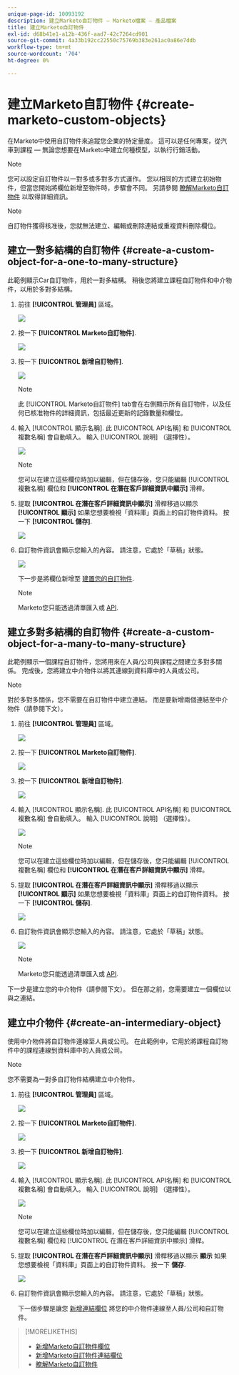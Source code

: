 ```yaml
---
unique-page-id: 10093192
description: 建立Marketo自訂物件 — Marketo檔案 — 產品檔案
title: 建立Marketo自訂物件
exl-id: d68b41e1-a12b-436f-aad7-42c7264cd901
source-git-commit: 4a33b192cc22550c75769b383e261ac0a86e7ddb
workflow-type: tm+mt
source-wordcount: '704'
ht-degree: 0%

---
```


# 建立Marketo自訂物件 {#create-marketo-custom-objects}

在Marketo中使用自訂物件來追蹤您企業的特定量度。 這可以是任何專案，從汽車到課程 — 無論您想要在Marketo中建立何種模型，以執行行銷活動。

>[!NOTE]
>
>您可以設定自訂物件以一對多或多對多方式運作。 您以相同的方式建立初始物件，但當您開始將欄位新增至物件時，步驟會不同。 另請參閱  [瞭解Marketo自訂物件](/help/marketo/product-docs/administration/marketo-custom-objects/understanding-marketo-custom-objects.md) 以取得詳細資訊。

>[!NOTE]
>
>自訂物件獲得核准後，您就無法建立、編輯或刪除連結或重複資料刪除欄位。

## 建立一對多結構的自訂物件 {#create-a-custom-object-for-a-one-to-many-structure}

此範例顯示Car自訂物件，用於一對多結構。 稍後您將建立課程自訂物件和中介物件，以用於多對多結構。

1. 前往 **[!UICONTROL 管理員]** 區域。

   ![](assets/create-marketo-custom-objects-1.png)

1. 按一下 **[!UICONTROL Marketo自訂物件]**.

   ![](assets/create-marketo-custom-objects-2.png)

1. 按一下 **[!UICONTROL 新增自訂物件]**.

   ![](assets/create-marketo-custom-objects-3.png)

   >[!NOTE]
   >
   >此 [!UICONTROL Marketo自訂物件] tab會在右側顯示所有自訂物件，以及任何已核准物件的詳細資訊，包括最近更新的記錄數量和欄位。

1. 輸入 [!UICONTROL 顯示名稱]. 此 [!UICONTROL API名稱] 和 [!UICONTROL 複數名稱] 會自動填入。 輸入 [!UICONTROL 說明] （選擇性）。

   ![](assets/create-marketo-custom-objects-4.png)

   >[!NOTE]
   >
   >您可以在建立這些欄位時加以編輯，但在儲存後，您只能編輯 [!UICONTROL 複數名稱] 欄位和 **[!UICONTROL 在潛在客戶詳細資訊中顯示]** 滑桿。

1. 提取 **[!UICONTROL 在潛在客戶詳細資訊中顯示]** 滑桿移過以顯示 **[!UICONTROL 顯示]** 如果您想要檢視「資料庫」頁面上的自訂物件資料。 按一下 **[!UICONTROL 儲存]**.

   ![](assets/create-marketo-custom-objects-5.png)

1. 自訂物件資訊會顯示您輸入的內容。 請注意，它處於「草稿」狀態。

   ![](assets/create-marketo-custom-objects-6.png)

   下一步是將欄位新增至 [建置您的自訂物件](/help/marketo/product-docs/administration/marketo-custom-objects/add-marketo-custom-object-fields.md).

   >[!NOTE]
   >
   >Marketo您只能透過清單匯入或 [API](https://developers.marketo.com/documentation/rest/).

## 建立多對多結構的自訂物件 {#create-a-custom-object-for-a-many-to-many-structure}

此範例顯示一個課程自訂物件，您將用來在人員/公司與課程之間建立多對多關係。 完成後，您將建立中介物件以將其連線到資料庫中的人員或公司。

>[!NOTE]
>
>對於多對多關係，您不需要在自訂物件中建立連結。 而是要新增兩個連結至中介物件（請參閱下文）。

1. 前往 **[!UICONTROL 管理員]** 區域。

   ![](assets/create-marketo-custom-objects-7.png)

1. 按一下 **[!UICONTROL Marketo自訂物件]**.

   ![](assets/create-marketo-custom-objects-8.png)

1. 按一下 **[!UICONTROL 新增自訂物件]**.

   ![](assets/create-marketo-custom-objects-9.png)

1. 輸入 [!UICONTROL 顯示名稱]. 此 [!UICONTROL API名稱] 和 [!UICONTROL 複數名稱] 會自動填入。 輸入 [!UICONTROL 說明] （選擇性）。

   ![](assets/create-marketo-custom-objects-10.png)

   >[!NOTE]
   >
   >您可以在建立這些欄位時加以編輯，但在儲存後，您只能編輯 [!UICONTROL 複數名稱] 欄位和 **[!UICONTROL 在潛在客戶詳細資訊中顯示]** 滑桿。

1. 提取 **[!UICONTROL 在潛在客戶詳細資訊中顯示]** 滑桿移過以顯示 **[!UICONTROL 顯示]** 如果您想要檢視「資料庫」頁面上的自訂物件資料。 按一下 **[!UICONTROL 儲存]**.

   ![](assets/create-marketo-custom-objects-11.png)

1. 自訂物件資訊會顯示您輸入的內容。 請注意，它處於「草稿」狀態。

   ![](assets/create-marketo-custom-objects-12.png)

   >[!NOTE]
   >
   >Marketo您只能透過清單匯入或 [API](https://developers.marketo.com/documentation/rest/).

下一步是建立您的中介物件（請參閱下文）。 但在那之前，您需要建立一個欄位以與之連結。

## 建立中介物件 {#create-an-intermediary-object}

使用中介物件將自訂物件連線至人員或公司。 在此範例中，它用於將課程自訂物件中的課程連線到資料庫中的人員或公司。

>[!NOTE]
>
>您不需要為一對多自訂物件結構建立中介物件。

1. 前往 **[!UICONTROL 管理員]** 區域。

   ![](assets/create-marketo-custom-objects-13.png)

1. 按一下 **[!UICONTROL Marketo自訂物件]**.

   ![](assets/create-marketo-custom-objects-14.png)

1. 按一下 **[!UICONTROL 新增自訂物件]**.

   ![](assets/create-marketo-custom-objects-15.png)

1. 輸入 [!UICONTROL 顯示名稱]. 此 [!UICONTROL API名稱] 和 [!UICONTROL 複數名稱] 會自動填入。 輸入 [!UICONTROL 說明] （選擇性）。

   ![](assets/create-marketo-custom-objects-16.png)

   >[!NOTE]
   >
   >您可以在建立這些欄位時加以編輯，但在儲存後，您只能編輯 [!UICONTROL 複數名稱] 欄位和 [!UICONTROL 在潛在客戶詳細資訊中顯示] 滑桿。

1. 提取 **[!UICONTROL 在潛在客戶詳細資訊中顯示]** 滑桿移過以顯示 **顯示** 如果您想要檢視「資料庫」頁面上的自訂物件資料。 按一下 **儲存**.

   ![](assets/create-marketo-custom-objects-17.png)

1. 自訂物件資訊會顯示您輸入的內容。 請注意，它處於「草稿」狀態。

   下一個步驟是讓您 [新增連結欄位](/help/marketo/product-docs/administration/marketo-custom-objects/add-marketo-custom-object-link-fields.md) 將您的中介物件連線至人員/公司和自訂物件。

>[!MORELIKETHIS]
>
>* [新增Marketo自訂物件欄位](/help/marketo/product-docs/administration/marketo-custom-objects/add-marketo-custom-object-fields.md)
>* [新增Marketo自訂物件連結欄位](/help/marketo/product-docs/administration/marketo-custom-objects/add-marketo-custom-object-link-fields.md)
>* [瞭解Marketo自訂物件](/help/marketo/product-docs/administration/marketo-custom-objects/understanding-marketo-custom-objects.md)

